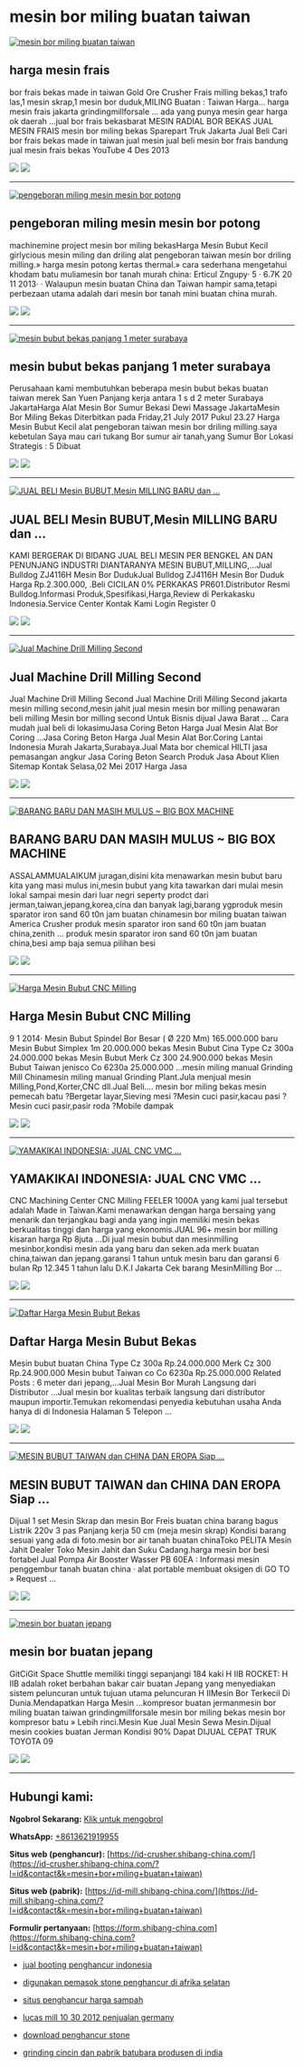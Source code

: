 # mesin bor miling buatan taiwan

<a href="https://swt.shibang-china.com/?l=id&img&k=mesin+bor+miling+buatan+taiwan" target="_blank">![mesin bor miling buatan taiwan](http://static.shibang-china.com/all-800x300/711.jpg)</a>

## harga mesin frais
bor frais bekas made in taiwan Gold Ore Crusher Frais milling bekas,1 trafo las,1 mesin skrap,1 mesin bor duduk,MILING Buatan : Taiwan Harga… harga mesin frais jakarta grindingmillforsale … ada yang punya mesin gear harga ok daerah …jual bor frais bekasbarat MESIN RADIAL BOR BEKAS JUAL MESIN FRAIS mesin bor miling bekas Sparepart Truk Jakarta Jual Beli Cari bor frais bekas made in taiwan jual mesin jual beli mesin bor frais bandung jual mesin frais bekas YouTube 4 Des 2013


<a href="https://whatsapp.shibangsoft.com/WhatsApp.php" target="_blank" title="WhatsApp">![](http://static.shibang-china.com/icon/whatsapp.png)</a> <a href="https://swt.shibang-china.com/?l=id&icon&k=mesin+bor+miling+buatan+taiwan" target="_blank">![](http://static.shibang-china.com/icon/chat-id.png)</a>

---

<a href="https://swt.shibang-china.com/?l=id&img&k=mesin+bor+miling+buatan+taiwan" target="_blank">![pengeboran miling mesin mesin bor potong](http://static.shibang-china.com/all-800x300/520.jpg)</a>

## pengeboran miling mesin mesin bor potong
machinemine project mesin bor miling bekasHarga Mesin Bubut Kecil girlycious mesin miling dan driling alat pengeboran taiwan mesin bor driling milling.» harga mesin potong kertas thermal.» cara sederhana mengetahui khodam batu muliamesin bor tanah murah china: Erticul Zngupy· 5 · 6.7K 20 11 2013· · Walaupun mesin buatan China dan Taiwan hampir sama,tetapi perbezaan utama adalah dari mesin bor tanah mini buatan china murah.


<a href="https://whatsapp.shibangsoft.com/WhatsApp.php" target="_blank" title="WhatsApp">![](http://static.shibang-china.com/icon/whatsapp.png)</a> <a href="https://swt.shibang-china.com/?l=id&icon&k=mesin+bor+miling+buatan+taiwan" target="_blank">![](http://static.shibang-china.com/icon/chat-id.png)</a>

---

<a href="https://swt.shibang-china.com/?l=id&img&k=mesin+bor+miling+buatan+taiwan" target="_blank">![mesin bubut bekas panjang 1 meter surabaya](http://static.shibang-china.com/all-800x300/79.jpg)</a>

## mesin bubut bekas panjang 1 meter surabaya
Perusahaan kami membutuhkan beberapa mesin bubut bekas buatan taiwan merek San Yuen Panjang kerja antara 1 s d 2 meter Surabaya JakartaHarga Alat Mesin Bor Sumur Bekasi Dewi Massage JakartaMesin Bor Miling Bekas Diterbitkan pada Friday,21 July 2017 Pukul 23.27 Harga Mesin Bubut Kecil alat pengeboran taiwan mesin bor driling milling.saya kebetulan Saya mau cari tukang Bor sumur air tanah,yang Sumur Bor Lokasi Strategis : 5 Dibuat


<a href="https://whatsapp.shibangsoft.com/WhatsApp.php" target="_blank" title="WhatsApp">![](http://static.shibang-china.com/icon/whatsapp.png)</a> <a href="https://swt.shibang-china.com/?l=id&icon&k=mesin+bor+miling+buatan+taiwan" target="_blank">![](http://static.shibang-china.com/icon/chat-id.png)</a>

---

<a href="https://swt.shibang-china.com/?l=id&img&k=mesin+bor+miling+buatan+taiwan" target="_blank">![JUAL BELI Mesin BUBUT,Mesin MILLING BARU dan …](http://static.shibang-china.com/all-800x300/344.jpg)</a>

## JUAL BELI Mesin BUBUT,Mesin MILLING BARU dan …
KAMI BERGERAK DI BIDANG JUAL BELI MESIN PER BENGKEL AN DAN PENUNJANG INDUSTRI DIANTARANYA MESIN BUBUT,MILLING,…Jual Bulldog ZJ4116H Mesin Bor DudukJual Bulldog ZJ4116H Mesin Bor Duduk Harga Rp.2.300.000, .Beli CICILAN 0% PERKAKAS PR601.Distributor Resmi Bulldog.Informasi Produk,Spesifikasi,Harga,Review di Perkakasku Indonesia.Service Center Kontak Kami Login Register 0


<a href="https://whatsapp.shibangsoft.com/WhatsApp.php" target="_blank" title="WhatsApp">![](http://static.shibang-china.com/icon/whatsapp.png)</a> <a href="https://swt.shibang-china.com/?l=id&icon&k=mesin+bor+miling+buatan+taiwan" target="_blank">![](http://static.shibang-china.com/icon/chat-id.png)</a>

---

<a href="https://swt.shibang-china.com/?l=id&img&k=mesin+bor+miling+buatan+taiwan" target="_blank">![Jual Machine Drill Milling Second](http://static.shibang-china.com/all-800x300/1222.jpg)</a>

## Jual Machine Drill Milling Second
Jual Machine Drill Milling Second Jual Machine Drill Milling Second jakarta mesin milling second,mesin jahit jual mesin mesin bor milling penawaran beli milling Mesin bor milling second Untuk Bisnis dijual Jawa Barat … Cara mudah jual beli di lokasimuJasa Coring Beton Harga Jual Mesin Alat Bor Coring …Jasa Coring Beton Harga Jual Mesin Alat Bor.Coring Lantai Indonesia Murah Jakarta,Surabaya.Jual Mata bor chemical HILTI jasa pemasangan angkur Jasa Coring Beton Search Produk Jasa About Klien Sitemap Kontak Selasa,02 Mei 2017 Harga Jasa


<a href="https://whatsapp.shibangsoft.com/WhatsApp.php" target="_blank" title="WhatsApp">![](http://static.shibang-china.com/icon/whatsapp.png)</a> <a href="https://swt.shibang-china.com/?l=id&icon&k=mesin+bor+miling+buatan+taiwan" target="_blank">![](http://static.shibang-china.com/icon/chat-id.png)</a>

---

<a href="https://swt.shibang-china.com/?l=id&img&k=mesin+bor+miling+buatan+taiwan" target="_blank">![BARANG BARU DAN MASIH MULUS ~ BIG BOX MACHINE](http://static.shibang-china.com/all-800x300/354.jpg)</a>

## BARANG BARU DAN MASIH MULUS ~ BIG BOX MACHINE
ASSALAMMUALAIKUM juragan,disini kita menawarkan mesin bubut baru kita yang masi mulus ini,mesin bubut yang kita tawarkan dari mulai mesin lokal sampai mesin dari luar negri seperty prodct dari jerman,taiwan,jepang,korea,cina dan banyak lagi,barang ygproduk mesin sparator iron sand 60 t0n jam buatan chinamesin bor miling buatan taiwan America Crusher produk mesin sparator iron sand 60 t0n jam buatan china,zenith … produk mesin sparator iron sand 60 t0n jam buatan china,besi amp baja semua pilihan besi


<a href="https://whatsapp.shibangsoft.com/WhatsApp.php" target="_blank" title="WhatsApp">![](http://static.shibang-china.com/icon/whatsapp.png)</a> <a href="https://swt.shibang-china.com/?l=id&icon&k=mesin+bor+miling+buatan+taiwan" target="_blank">![](http://static.shibang-china.com/icon/chat-id.png)</a>

---

<a href="https://swt.shibang-china.com/?l=id&img&k=mesin+bor+miling+buatan+taiwan" target="_blank">![Harga Mesin Bubut CNC Milling](http://static.shibang-china.com/all-800x300/267.jpg)</a>

## Harga Mesin Bubut CNC Milling
9 1 2014· Mesin Bubut Spindel Bor Besar ( Ø 220 Mm) 165.000.000 baru Mesin Bubut Simplex 1m 20.000.000 bekas Mesin Bubut Cina Type Cz 300a 24.000.000 bekas Mesin Bubut Merk Cz 300 24.900.000 bekas Mesin Bubut Taiwan jenisco Co 6230a 25.000.000 …mesin miling manual Grinding Mill Chinamesin miling manual Grinding Plant.Jula menjual mesin Milling,Pond,Korter,CNC dll.Jual Beli.… mesin bor miling bekas mesin pemecah batu ?Bergetar layar,Sieving mesi ?Mesin cuci pasir,kacau pasi ?Mesin cuci pasir,pasir roda ?Mobile dampak


<a href="https://whatsapp.shibangsoft.com/WhatsApp.php" target="_blank" title="WhatsApp">![](http://static.shibang-china.com/icon/whatsapp.png)</a> <a href="https://swt.shibang-china.com/?l=id&icon&k=mesin+bor+miling+buatan+taiwan" target="_blank">![](http://static.shibang-china.com/icon/chat-id.png)</a>

---

<a href="https://swt.shibang-china.com/?l=id&img&k=mesin+bor+miling+buatan+taiwan" target="_blank">![YAMAKIKAI INDONESIA: JUAL CNC VMC …](http://static.shibang-china.com/all-800x300/1023.jpg)</a>

## YAMAKIKAI INDONESIA: JUAL CNC VMC …
CNC Machining Center CNC Milling FEELER 1000A yang kami jual tersebut adalah Made in Taiwan.Kami menawarkan dengan harga bersaing yang menarik dan terjangkau bagi anda yang ingin memiliki mesin bekas berkualitas tinggi dan harga yang ekonomis.JUAL 96+ mesin bor milling kisaran harga Rp 8juta …Di jual mesin bubut dan mesinmilling mesinbor,kondisi mesin ada yang baru dan seken.ada merk buatan china,taiwan dan jepang.garansi 1 tahun untuk mesin baru dan garansi 6 bulan Rp 12.345 1 tahun lalu D.K.I Jakarta Cek barang MesinMilling Bor …


<a href="https://whatsapp.shibangsoft.com/WhatsApp.php" target="_blank" title="WhatsApp">![](http://static.shibang-china.com/icon/whatsapp.png)</a> <a href="https://swt.shibang-china.com/?l=id&icon&k=mesin+bor+miling+buatan+taiwan" target="_blank">![](http://static.shibang-china.com/icon/chat-id.png)</a>

---

<a href="https://swt.shibang-china.com/?l=id&img&k=mesin+bor+miling+buatan+taiwan" target="_blank">![Daftar Harga Mesin Bubut Bekas](http://static.shibang-china.com/all-800x300/118.jpg)</a>

## Daftar Harga Mesin Bubut Bekas
Mesin bubut buatan China Type Cz 300a Rp.24.000.000 Merk Cz 300 Rp.24.900.000 Mesin bubut Taiwan co Co 6230a Rp.25.000.000 Related Posts : 6 meter dari jepang,…Jual Mesin Bor Murah Langsung dari Distributor …Jual mesin bor kualitas terbaik langsung dari distributor maupun importir.Temukan rekomendasi penyedia kebutuhan usaha Anda hanya di di Indonesia Halaman 5 Telepon …


<a href="https://whatsapp.shibangsoft.com/WhatsApp.php" target="_blank" title="WhatsApp">![](http://static.shibang-china.com/icon/whatsapp.png)</a> <a href="https://swt.shibang-china.com/?l=id&icon&k=mesin+bor+miling+buatan+taiwan" target="_blank">![](http://static.shibang-china.com/icon/chat-id.png)</a>

---

<a href="https://swt.shibang-china.com/?l=id&img&k=mesin+bor+miling+buatan+taiwan" target="_blank">![MESIN BUBUT TAIWAN dan CHINA DAN EROPA Siap …](http://static.shibang-china.com/all-800x300/163.jpg)</a>

## MESIN BUBUT TAIWAN dan CHINA DAN EROPA Siap …
Dijual 1 set Mesin Skrap dan mesin Bor Freis buatan china barang bagus Listrik 220v 3 pas Panjang kerja 50 cm (meja mesin skrap) Kondisi barang sesuai yang ada di foto.mesin bor air tanah buatan chinaToko PELITA Mesin Jahit Dealer Toko Mesin Jahit dan Suku Cadang.harga mesin bor besi fortabel Jual Pompa Air Booster Wasser PB 60EA : Informasi mesin penggembur tanah buatan china · alat portable membuat oksigen di GO TO » Request …


<a href="https://whatsapp.shibangsoft.com/WhatsApp.php" target="_blank" title="WhatsApp">![](http://static.shibang-china.com/icon/whatsapp.png)</a> <a href="https://swt.shibang-china.com/?l=id&icon&k=mesin+bor+miling+buatan+taiwan" target="_blank">![](http://static.shibang-china.com/icon/chat-id.png)</a>

---

<a href="https://swt.shibang-china.com/?l=id&img&k=mesin+bor+miling+buatan+taiwan" target="_blank">![mesin bor buatan jepang](http://static.shibang-china.com/all-800x300/170.jpg)</a>

## mesin bor buatan jepang
GitCiGit Space Shuttle memiliki tinggi sepanjangi 184 kaki H IIB ROCKET: H IIB adalah roket berbahan bakar cair buatan Jepang yang menyediakan sistem peluncuran untuk tujuan utama peluncuran H IIMesin Bor Terkecil Di Dunia.Mendapatkan Harga Mesin …kompresor buatan jermanmesin bor miling buatan taiwan grindingmillforsale mesin bor miling bekas mesin bor kompresor batu » Lebih rinci.Mesin Kue Jual Mesin Sewa Mesin.Dijual mesin cookies buatan Jerman Kondisi 90% Dapat DIJUAL CEPAT TRUK TOYOTA 09


<a href="https://whatsapp.shibangsoft.com/WhatsApp.php" target="_blank" title="WhatsApp">![](http://static.shibang-china.com/icon/whatsapp.png)</a> <a href="https://swt.shibang-china.com/?l=id&icon&k=mesin+bor+miling+buatan+taiwan" target="_blank">![](http://static.shibang-china.com/icon/chat-id.png)</a>

---
## Hubungi kami:

**Ngobrol Sekarang:** [Klik untuk mengobrol](https://swt.shibang-china.com?l=id&contact&k=mesin+bor+miling+buatan+taiwan)

**WhatsApp:**  [+8613621919955](https://whatsapp.shibangsoft.com/WhatsApp.php)

**Situs web (penghancur):** [https://id-crusher.shibang-china.com/](https://id-crusher.shibang-china.com/?l=id&contact&k=mesin+bor+miling+buatan+taiwan)

**Situs web (pabrik):** [https://id-mill.shibang-china.com/](https://id-mill.shibang-china.com/?l=id&contact&k=mesin+bor+miling+buatan+taiwan)

**Formulir pertanyaan:** [https://form.shibang-china.com](https://form.shibang-china.com?l=id&contact&k=mesin+bor+miling+buatan+taiwan)

* [jual booting penghancur indonesia](../27/jual%20booting%20penghancur%20indonesia.md)

* [digunakan pemasok stone penghancur di afrika selatan](../22/digunakan%20pemasok%20stone%20penghancur%20di%20afrika%20selatan.md)

* [situs penghancur harga sampah](../25/situs%20penghancur%20harga%20sampah.md)

* [lucas mill 10 30 2012 penjualan germany](../29/lucas%20mill%2010%2030%202012%20penjualan%20germany.md)

* [download penghancur stone](../24/download%20penghancur%20stone.md)

* [grinding cincin dan pabrik batubara produsen di india](../22/grinding%20cincin%20dan%20pabrik%20batubara%20produsen%20di%20india.md)